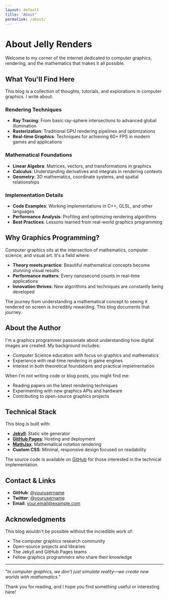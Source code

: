 ```yaml
---
layout: default
title: "About"
permalink: /about/
---
```


# About Jelly Renders

Welcome to my corner of the internet dedicated to computer graphics, rendering, and the mathematics that makes it all possible.

## What You'll Find Here

This blog is a collection of thoughts, tutorials, and explorations in computer graphics. I write about:

### Rendering Techniques
- **Ray Tracing**: From basic ray-sphere intersections to advanced global illumination
- **Rasterization**: Traditional GPU rendering pipelines and optimizations
- **Real-time Graphics**: Techniques for achieving 60+ FPS in modern games and applications

### Mathematical Foundations
- **Linear Algebra**: Matrices, vectors, and transformations in graphics
- **Calculus**: Understanding derivatives and integrals in rendering contexts
- **Geometry**: 3D mathematics, coordinate systems, and spatial relationships

### Implementation Details
- **Code Examples**: Working implementations in C++, GLSL, and other languages
- **Performance Analysis**: Profiling and optimizing rendering algorithms
- **Best Practices**: Lessons learned from real-world graphics programming

## Why Graphics Programming?

Computer graphics sits at the intersection of mathematics, computer science, and visual art. It's a field where:

- **Theory meets practice**: Beautiful mathematical concepts become stunning visual results
- **Performance matters**: Every nanosecond counts in real-time applications
- **Innovation thrives**: New algorithms and techniques are constantly being developed

The journey from understanding a mathematical concept to seeing it rendered on screen is incredibly rewarding. This blog documents that journey.

## About the Author

I'm a graphics programmer passionate about understanding how digital images are created. My background includes:

- Computer Science education with focus on graphics and mathematics
- Experience with real-time rendering in game engines
- Interest in both theoretical foundations and practical implementation

When I'm not writing code or blog posts, you might find me:
- Reading papers on the latest rendering techniques
- Experimenting with new graphics APIs and hardware
- Contributing to open-source graphics projects

## Technical Stack

This blog is built with:
- **[Jekyll](https://jekyllrb.com/)**: Static site generator
- **[GitHub Pages](https://pages.github.com/)**: Hosting and deployment
- **[MathJax](https://www.mathjax.org/)**: Mathematical notation rendering
- **Custom CSS**: Minimal, responsive design focused on readability

The source code is available on [GitHub](https://github.com/yourusername/graphics-blog) for those interested in the technical implementation.

## Contact & Links

- **GitHub**: [@yourusername](https://github.com/yourusername)
- **Twitter**: [@yourusername](https://twitter.com/yourusername)
- **Email**: your.email@example.com

## Acknowledgments

This blog wouldn't be possible without the incredible work of:
- The computer graphics research community
- Open-source projects and libraries
- The Jekyll and GitHub Pages teams
- Fellow graphics programmers who share their knowledge

---

*"In computer graphics, we don't just simulate reality—we create new worlds with mathematics."*

Thank you for reading, and I hope you find something useful or interesting here!
